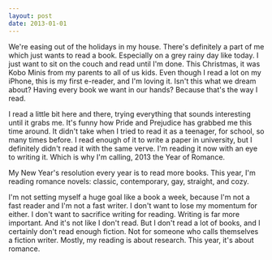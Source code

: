 ```yaml
---
layout: post
date: 2013-01-01
---
```


We're easing out of the holidays in my house. There's definitely a part of me which just wants to read a book. Especially on a grey rainy day like today. I just want to sit on the couch and read until I'm done. This Christmas, it was Kobo Minis from my parents to all of us kids. Even though I read a lot on my iPhone, this is my first e-reader, and I'm loving it. Isn't this what we dream about? Having every book we want in our hands? Because that's the way I read.

I read a little bit here and there, trying everything that sounds interesting until it grabs me. It's funny how Pride and Prejudice has grabbed me this time around. It didn't take when I tried to read it as a teenager, for school, so many times before. I read enough of it to write a paper in university, but I definitely didn't read it with the same verve. I'm reading it now with an eye to writing it. Which is why I'm calling, 2013 the Year of Romance.

My New Year's resolution every year is to read more books. This year, I'm reading romance novels: classic, contemporary, gay, straight, and cozy.

I'm not setting myself a huge goal like a book a week, because I'm not a fast reader and I'm not a fast writer. I don't want to lose my momentum for either. I don't want to sacrifice writing for reading. Writing is far more important. And it's not like I don't read. But I don't read a lot of books, and I certainly don't read enough fiction. Not for someone who calls themselves a fiction writer. Mostly, my reading is about research. This year, it's about romance.
